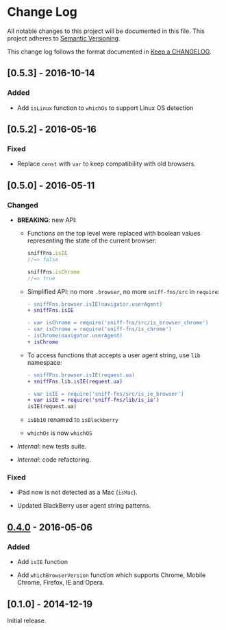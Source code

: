 # Change Log

All notable changes to this project will be documented in this file.
This project adheres to [Semantic Versioning].

This change log follows the format documented in [Keep a CHANGELOG].

[Semantic Versioning]: http://semver.org/
[Keep a CHANGELOG]: http://keepachangelog.com/

## [0.5.3] - 2016-10-14

### Added

- Add `isLinux` function to `whichOs` to support Linux OS detection

## [0.5.2] - 2016-05-16

### Fixed

- Replace `const` with `var` to keep compatibility with old browsers.

## [0.5.0] - 2016-05-11

### Changed

- **BREAKING**: new API:

  - Functions on the top level were replaced with boolean values
    representing the state of the current browser:

    ```js
    sniffFns.isIE
    //=> false

    sniffFns.isChrome
    //=> true
    ```

  - Simplified API: no more `.browser`, no more `sniff-fns/src` in `require`:

    ```diff
    - sniffFns.browser.isIE(navigator.userAgent)
    + sniffFns.isIE

    - var isChrome = require('sniff-fns/src/is_browser_chrome')
    - var isChrome = require('sniff-fns/is_chrome')
    - isChrome(navigator.userAgent)
    + isChrome
    ```

  - To access functions that accepts a user agent string,
    use `lib` namespace:

    ```diff
    - sniffFns.browser.isIE(request.ua)
    + sniffFns.lib.isIE(request.ua)

    - var isIE = require('sniff-fns/src/is_ie_browser')
    + var isIE = require('sniff-fns/lib/is_ie')
    isIE(request.ua)
    ```

  - `isBb10` renamed to `isBlackberry`

  - `whichOs` is now `whichOS`

- *Internal*: new tests suite.

- *Internal*: code refactoring.

### Fixed

- iPad now is not detected as a Mac (`isMac`).

- Updated BlackBerry user agent string patterns.

## [0.4.0] - 2016-05-06

### Added

- Add `isIE` function

- Add `whichBrowserVersion` function which supports Chrome, Mobile Chrome,
  Firefox, IE and Opera.

## [0.1.0] - 2014-12-19

Initial release.

[Unreleased]: https://github.com/js-fns/sniff-fns/compare/v0.4.0...HEAD
[0.4.0]: https://github.com/js-fns/sniff-fns/compare/v0.1.0...v0.4.0
